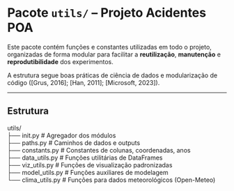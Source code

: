 # Pacote `utils/` – Projeto Acidentes POA

Este pacote contém funções e constantes utilizadas em todo o projeto, 
organizadas de forma modular para facilitar a **reutilização**, **manutenção** 
e **reprodutibilidade** dos experimentos.

A estrutura segue boas práticas de ciência de dados e modularização de código 
([Grus, 2016]; [Han, 2011]; [Microsoft, 2023]).

---

## Estrutura

utils/  
├── init.py # Agregador dos módulos  
├── paths.py # Caminhos de dados e outputs  
├── constants.py # Constantes de colunas, coordenadas, anos  
├── data_utils.py # Funções utilitárias de DataFrames  
├── viz_utils.py # Funções de visualização padronizadas  
├── model_utils.py # Funções auxiliares de modelagem  
└── clima_utils.py # Funções para dados meteorológicos (Open-Meteo)  